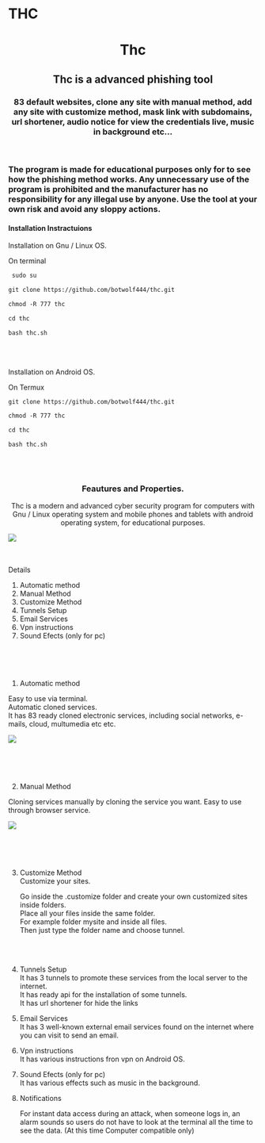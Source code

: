 # THC
 <h1 align="center"> Thc </h1>
 
 <h2 align="center"> Thc is a advanced phishing tool </h2>
 
 <h3 align="center"> 83 default websites, clone any site with manual method, add any site with customize method,  mask link with subdomains, url shortener, audio notice for view the credentials live, music in background etc...  </h3>

<p align="center">


</br>
</p>


<h3>

The program is made for educational purposes only for to see how the phishing method works.
Any unnecessary use of the program is prohibited and the manufacturer has no responsibility for any illegal use by anyone.
Use the tool at your own risk and avoid any sloppy actions.

 </h3>


<h4> Installation Instractuions </h4>


<p>

Installation on Gnu / Linux OS. </br>

On terminal </br>

```diff
 sudo su 
```

```diff
git clone https://github.com/botwolf444/thc.git
```
```diff
chmod -R 777 thc 
```

```diff
cd thc
```

```diff
bash thc.sh
```

</br> </br>


Installation on Android OS. </br>

On Termux </br>

```diff
git clone https://github.com/botwolf444/thc.git
```

```diff
chmod -R 777 thc 
```

```diff
cd thc
```

```diff
bash thc.sh
```

</br> </br>

</p>



<h3 align="center">
Feautures and Properties.
</h3>

<p align="center">
Thc is a modern and advanced cyber security program for computers with Gnu / Linux operating system and mobile phones and tablets with android operating system, for educational purposes.
</p>

 
<img src="sc/sc_new3.png"> <br/> <br/> <br/>

 
<p>
 
Details
 
1) Automatic method
2) Manual Method
3) Customize Method
4) Tunnels Setup 
5) Email Services
6) Vpn instructions
7) Sound Efects (only for pc)
 
</p>

<br/> <br/> <br/> 

<p>
 
1) Automatic method

Easy to use via terminal. </br>
Automatic cloned services. </br>
It has 83 ready cloned electronic services, including social networks, e-mails, cloud, multumedia etc etc. </br>
 
<img src="sc/sc_auto.gif">
</p>

<br/> <br/> <br/> 

<p>
 
2) Manual Method 
 
Cloning services manually by cloning the service you want.
Easy to use through browser service.
 
<img src="sc/sc_manual.gif">

<p> 
 
<br/> <br/> <br/>  


<p>


3) Customize Method <br/>
   Customize your sites. <br/>
   
   Go inside the .customize folder 
and create your own customized sites inside folders. <br/>
Place all your files inside the same folder.  <br/>
For example folder mysite and inside all files. <br/>
Then just type the folder name and choose tunnel.  

<br/> <br/>  


4) Tunnels Setup </br>
   It has 3 tunnels to promote these services from the local server to the internet. </br>
   It has ready api for the installation of some tunnels.  </br>
   It has url shortener for hide the links </br>


5) Email Services </br>
   It has 3 well-known external email services found on the internet where you can visit to send an email. </br>



6) Vpn instructions </br>
   It has various instructions fron vpn on Android OS. </br>



7) Sound Efects (only for pc) </br> 
   It has various effects such as music in the background. </br> 
 
 
8) Notifications
    
   For instant data access during an attack, when someone logs in, an alarm sounds so users do not have to look at the terminal all the time to see the data. 
   (At this time Computer compatible only)

</p> 
